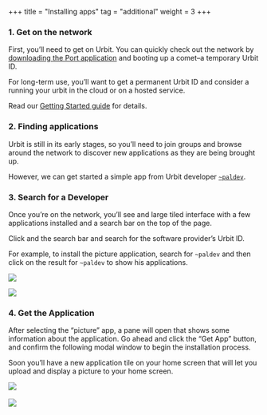 +++
title = "Installing apps"
tag = "additional"
weight = 3
+++

### 1. Get on the network

First, you’ll need to get on Urbit. You can quickly check out the network by [downloading the Port application](https://github.com/urbit/port) and booting up a comet–a temporary Urbit ID.

For long-term use, you’ll want to get a permanent Urbit ID and consider a running your urbit in the cloud or on a hosted service.

Read our [Getting Started guide](https://urbit.org/install) for details.

### 2. Finding applications

Urbit is still in its early stages, so you’ll need to join groups and browse around the network to discover new applications as they are being brought up.

However, we can get started a simple app from Urbit developer [`~paldev`](/ids/~paldev).

### 3. Search for a Developer

Once you’re on the network, you’ll see and large tiled interface with a few applications installed and a search bar on the top of the page.

Click and the search bar and search for the software provider’s Urbit ID.

For example, to install the picture application, search for `~paldev` and then click on the result for `~paldev` to show his applications.

![](https://media.urbit.org/site/additional-guides/Installing-apps-1.jpg)

![](https://media.urbit.org/site/additional-guides/Installing-apps-2.jpg)

### 4. Get the Application

After selecting the “picture” app, a pane will open that shows some information about the application. Go ahead and click the “Get App” button, and confirm the following modal window to begin the installation process.

Soon you’ll have a new application tile on your home screen that will let you upload and display a picture to your home screen.

![](https://media.urbit.org/site/additional-guides/Installing-apps-3.jpg)
<br><br>
![](https://media.urbit.org/site/additional-guides/Installing-apps-4.jpg)
